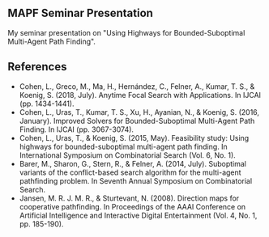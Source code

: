 MAPF Seminar Presentation
---
My seminar presentation on "Using Highways for Bounded-Suboptimal Multi-Agent Path Finding".

References
---
- Cohen, L., Greco, M., Ma, H., Hernández, C., Felner, A., Kumar, T. S., & Koenig, S. (2018, July). Anytime Focal Search with Applications. In IJCAI (pp. 1434-1441).
- Cohen, L., Uras, T., Kumar, T. S., Xu, H., Ayanian, N., & Koenig, S. (2016, January). Improved Solvers for Bounded-Suboptimal Multi-Agent Path Finding. In IJCAI (pp. 3067-3074).
- Cohen, L., Uras, T., & Koenig, S. (2015, May). Feasibility study: Using highways for bounded-suboptimal multi-agent path finding. In International Symposium on Combinatorial Search (Vol. 6, No. 1).
- Barer, M., Sharon, G., Stern, R., & Felner, A. (2014, July). Suboptimal variants of the conflict-based search algorithm for the multi-agent pathfinding problem. In Seventh Annual Symposium on Combinatorial Search.
- Jansen, M. R. J. M. R., & Sturtevant, N. (2008). Direction maps for cooperative pathfinding. In Proceedings of the AAAI Conference on Artificial Intelligence and Interactive Digital Entertainment (Vol. 4, No. 1, pp. 185-190).
